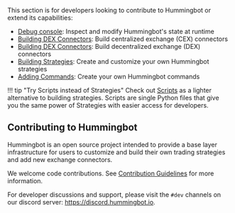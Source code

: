 This section is for developers looking to contribute to Hummingbot or extend its capabilities:

* [Debug console](/developers/debug): Inspect and modify Hummingbot's state at runtime
* [Building DEX Connectors](/developers/connectors): Build centralized exchange (CEX) connectors
* [Building DEX Connectors](/gateway/adding-dex-connectors): Build decentralized exchange (DEX) connectors
* [Building Strategies](/developers/strategies): Create and customize your own Hummingbot strategies
* [Adding Commands](/developers/commands): Create your own Hummingbot commands

!!! tip "Try Scripts instead of Strategies"
    Check out [Scripts](/scripts) as a lighter alternative to building strategies. Scripts are single Python files that give you the same power of Strategies with easier access for developers.

## Contributing to Hummingbot

Hummingbot is an open source project intended to provide a base layer infrastructure for users to customize and build their own trading strategies and add new exchange connectors.

We welcome code contributions. See [Contribution Guidelines](/developers/contributions) for more information.

For developer discussions and support, please visit the `#dev` channels on our discord server: https://discord.hummingbot.io.
